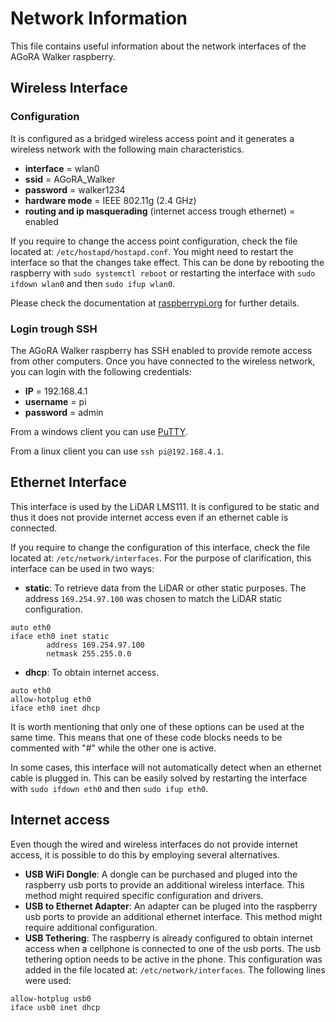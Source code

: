 # Network Information
This file contains useful information about the network interfaces of the AGoRA Walker raspberry.

## Wireless Interface

### Configuration
It is configured as a bridged wireless access point and it generates a wireless network with the following main characteristics. 

* **interface** = wlan0
* **ssid** = AGoRA_Walker
* **password** = walker1234
* **hardware mode** = IEEE 802.11g (2.4 GHz)
* **routing and ip masquerading** (internet access trough ethernet) = enabled

If you require to change the access point configuration, check the file located at: `/etc/hostapd/hostapd.conf`. You might need to restart the interface so that the changes take effect. This can be done by rebooting the raspberry with `sudo systemctl reboot` or restarting the interface with `sudo ifdown wlan0` and then `sudo ifup wlan0`.

Please check the documentation at [raspberrypi.org](https://www.raspberrypi.org/documentation/configuration/wireless/access-point-routed.md) for further details.

### Login trough SSH
The AGoRA Walker raspberry has SSH enabled to provide remote access from other computers. Once you have connected to the wireless network, you can login with the following credentials:

* **IP** = 192.168.4.1
* **username** = pi
* **password** = admin

From a windows client you can use [PuTTY](https://www.chiark.greenend.org.uk/~sgtatham/putty/latest.html).

From a linux client you can use `ssh pi@192.168.4.1`.

## Ethernet Interface
This interface is used by the LiDAR LMS111. It is configured to be static and thus it does not provide internet access even if an ethernet cable is connected.

If you require to change the configuration of this interface, check the file located at: `/etc/network/interfaces`. For the purpose of clarification, this interface can be used in two ways:

* **static**: To retrieve data from the LiDAR or other static purposes. The address `169.254.97.100` was chosen to match the LiDAR static configuration.
```
auto eth0
iface eth0 inet static
        address 169.254.97.100
        netmask 255.255.0.0
```
* **dhcp**: To obtain internet access.
```
auto eth0
allow-hotplug eth0
iface eth0 inet dhcp
```

It is worth mentioning that only one of these options can be used at the same time. This means that one of these code blocks needs to be commented with "#" while the other one is active.

In some cases, this interface will not automatically detect when an ethernet cable is plugged in. This can be easily solved by restarting the interface with `sudo ifdown eth0` and then `sudo ifup eth0`.

## Internet access
Even though the wired and wireless interfaces do not provide internet access, it is possible to do this by employing several alternatives.

* **USB WiFi Dongle**: A dongle can be purchased and pluged into the raspberry usb ports to provide an additional wireless interface. This method might required specific configuration and drivers.
* **USB to Ethernet Adapter**: An adapter can be pluged into the raspberry usb ports to provide an additional ethernet interface. This method might require additional configuration.
* **USB Tethering**: The raspberry is already configured to obtain internet access when a cellphone is connected to one of the usb ports. The usb tethering option needs to be active in the phone. This configuration was added in the file located at: `/etc/network/interfaces`. The following lines were used:
```
allow-hotplug usb0
iface usb0 inet dhcp
```
